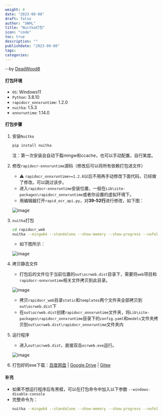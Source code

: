 ```yaml
---
weight: 4
date: "2023-09-08"
draft: false
author: "SWHL"
title: "Nuitka打包"
icon: "code"
toc: true
description: ""
publishdate: "2023-09-08"
tags:
categories:
---
```


--by [DeadWood8](https://github.com/DeadWood8)

#### 打包环境
- `OS`: Windows11
- `Python`: 3.8.10
- `rapidocr_onnxruntime`: 1.2.0
- `nuitka`: 1.5.3
- `onnxruntime`: 1.14.0

#### 打包步骤
1. 安装`Nuitka`
    ```bash {linenos=table}
    pip install nuitka
    ```
   注：第一次安装会自动下载mingw和ccache，也可以手动配置，自行某度。
2. 修改`rapidocr-onnxruntime`源码（修改后可以将所有依赖打包进文件）
   - ⚠️ `rapidocr_onnxruntime>=1.2.8`以后不用再手动修改下面代码，已经做了修改。可以跳过该步。
   - 进入`rapidocr-onnxruntime`安装位置，一般在`Lib\site-packages\rapidocr_onnxruntime`或者你设置的虚拟环境下。
   - 用编辑器打开`rapid_ocr_api.py`，对**39-52行**进行修改，如下图：

    ![image](https://user-images.githubusercontent.com/28639377/227765049-357c6670-56cb-44a4-a32c-f2dde479838e.png)
3. `nuitka`打包
    ```bash {linenos=table}
    cd rapidocr_web
    nuitka --mingw64 --standalone --show-memory --show-progress --nofollow-import-to=tkinter --output-dir=out ocrweb.py
    ```
   - 如下图所示：

    ![image](https://user-images.githubusercontent.com/28639377/227765149-4ba15340-6199-49df-be85-6ef3263f5d2c.png)
4. 拷贝静态文件
   - 打包后的文件位于当前位置的`out\ocrweb.dist`目录下，需要将`web`项目和`rapidocr-onnxruntime`相关文件拷贝到此目录。

    ![image](https://user-images.githubusercontent.com/28639377/227765238-f7015ebc-5d71-45bc-9482-9b38c9cc8835.png)
   - 拷贝`rapidocr_web`目录`static`和`templates`两个文件夹全部拷贝到`out\ocrweb.dist`下
   - 在`out\ocrweb.dist`创建`rapidocr_onnxruntime`文件夹，将`Lib\site-packages\rapidocr_onnxruntime`目录下的`config.yaml`和`models`文件夹拷贝到`out\ocrweb.dist\rapidocr_onnxruntime`文件夹内
5. 运行程序
   - 进入`out\ocrweb.dist`，直接双击`ocrweb.exe`运行。

    ![image](https://user-images.githubusercontent.com/28639377/227765308-c37eba5f-78e9-479e-a289-cbc3e3463618.png)
6. 打包好的exe下载：[百度网盘](https://pan.baidu.com/s/1nj_1rjuVu76drKBZDY9Bww?pwd=xnu7) | [Google Drive](https://drive.google.com/drive/folders/1okQj22XxLUptyhjKQcRU25eI8Ya693gf?usp=share_link) | [Gitee](https://gitee.com/RapidAI/RapidOCR/releases/download/v1.2.0/ocrweb.dist.rar)

#### 补充
- 如果不想运行程序后有黑框，可以在打包命令中加入以下参数
 `--windows-disable-console`
- 完整命令为：
    ```bash {linenos=table}
    nuitka --mingw64 --standalone --show-memory --show-progress --nofollow-import-to=tkinter --windows-disable-console --output-dir=out ocrweb.py
    ```